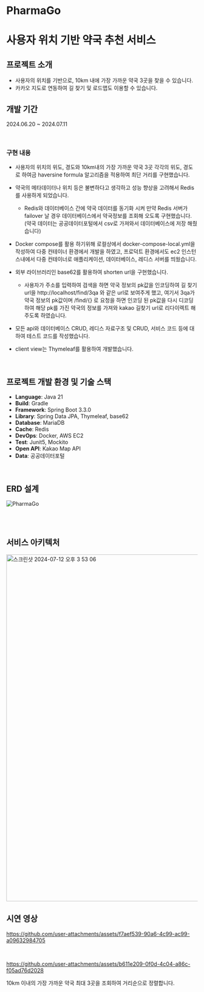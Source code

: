 # PharmaGo
# 사용자 위치 기반 약국 추천 서비스


## 프로젝트 소개
- 사용자의 위치를 기반으로, 10km 내에 가장 가까운 약국 3곳을 찾을 수 있습니다.
- 카카오 지도로 연동하여 길 찾기 및 로드맵도 이용할 수 있습니다.

## 개발 기간
2024.06.20 ~ 2024.07.11

<br>

### 구현 내용
- 사용자의 위치의 위도, 경도와 10km내의 가장 가까운 약국 3곳 각각의 위도, 경도로 하여금 haversine formula 알고리즘을 적용하여 최단 거리를 구현했습니다.

- 약국의 메타데이터나 위치 등은 불변하다고 생각하고 성능 향상을 고려해서 Redis를 사용하게 되었습니다.  
  - Redis와 데이터베이스 간에 약국 데이터를 동기화 시켜 만약 Redis 서버가 failover 날 경우 데이터베이스에서 약국정보를 조회해 오도록 구현했습니다. (약국 데이터는 공공데이터포털에서 csv로 가져와서 데이터베이스에 저장 해줬습니다)

- Docker compose를 활용 하기위해 로컬상에서 docker-compose-local.yml을 작성하여 다중 컨테이너 환경에서 개발을 하였고, 프로덕트 환경에서도 ec2 인스턴스내에서 다중 컨테이너로 애플리케이션, 데이터베이스, 레디스 서버를 띄웠습니다.

- 외부 라이브러리인 base62를 활용하여 shorten url을 구현했습니다.
  - 사용자가 주소를 입력하여 검색을 하면 약국 정보의 pk값을 인코딩하여 길 찾기 url을 http://localhost/find/3qa 와 같은 url로 보여주게 했고,
여기서 3qa가 약국 정보의 pk값이며  /find/{} 로 요청을 하면 인코딩 된 pk값을 다시 디코딩하여 해당 pk를 가진 약국의 정보를 가져와 kakao 길찾기 url로 리다이렉트 해주도록 하였습니다.

- 모든 api와 데이터베이스 CRUD, 레디스 자료구조 및 CRUD, 서비스 코드 등에 대하여 테스트 코드를 작성했습니다.

- client view는 Thymeleaf를 활용하여 개발했습니다.

<br>

## 프로젝트 개발 환경 및 기술 스택

- **Language**: Java 21
- **Build**: Gradle
- **Framework**: Spring Boot 3.3.0
- **Library**: Spring Data JPA, Thymeleaf, base62
- **Database**: MariaDB
- **Cache**: Redis
- **DevOps**: Docker, AWS EC2
- **Test**: Junit5, Mockito
- **Open API**: Kakao Map API
- **Data**: 공공데이터포털

<br>

## ERD 설계

![PharmaGo](https://github.com/user-attachments/assets/8533291e-a560-4973-a2bc-2cdbe18c7a67)

<br>


<br>

## 서비스 아키텍처

<img width="912" alt="스크린샷 2024-07-12 오후 3 53 06" src="https://github.com/user-attachments/assets/e6e61e68-327a-420d-92ab-a83ce27e7ac4">

<br>

## 시연 영상

https://github.com/user-attachments/assets/f7aef539-90a6-4c99-ac99-a09632984705

<br>


https://github.com/user-attachments/assets/b611e209-0f0d-4c04-a86c-f05ad76d2028

10km 이내의 가장 가까운 약국 최대 3곳을 조회하여 거리순으로 정렬합니다.





